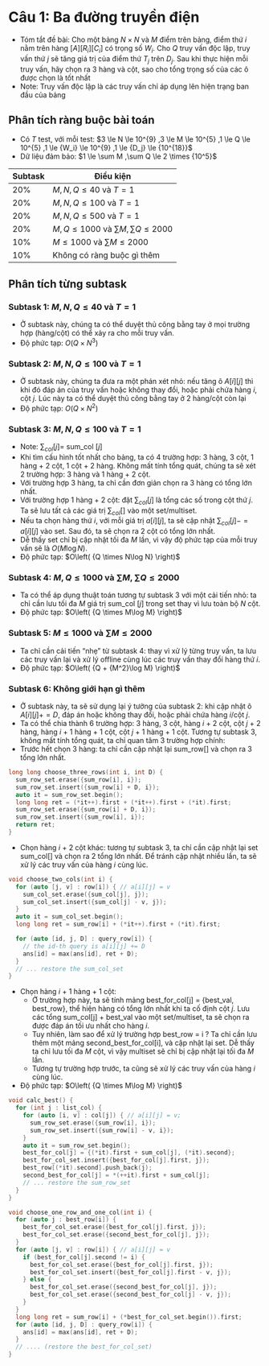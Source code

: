
# Câu 1: Ba đường truyền điện
- Tóm tắt đề bài: Cho một bảng $N \times N$ và $M$ điểm trên bảng, điểm thứ $i$ nằm trên hàng $[A][R_i][C_i]$ có trọng số $W_i$. Cho $Q$ truy vấn độc lập, truy vấn thứ $j$ sẽ tăng giá trị của điểm thứ $T_j$ trên $D_j$. Sau khi thực hiện mỗi truy vấn, hãy chọn ra 3 hàng và cột, sao cho tổng trọng số của các ô được chọn là tốt nhất 
- Note: Truy vấn độc lập là các truy vấn chỉ áp dụng lên hiện trạng ban đầu của bảng
## Phân tích ràng buộc bài toán
- Có $T$ test, với mỗi test: $3 \le N \le 10^{9} ,3 \le M \le 10^{5} ,1 \le Q \le 10^{5} ,1 \le {W_i} \le 10^{9} ,1 \le {D_j} \le {10^{18}}\$
- Dữ liệu đảm bảo: $1 \le \sum M ,\sum Q  \le 2 \times {10^5}\$

| Subtask | Điều kiện  | 
|----------|----------|
| 20% | $M,N,Q \le 40$ và $T=1$ |
| 20% | $M,N,Q \le 100$ và $T=1$ |
| 20% | $M,N,Q \le 500$ và $T=1$ |
| 20% | $M,Q \le 1000$ và $\sum M , \sum Q \le 2000$ |
| 10% | $M \le 1000$ và $\sum M \le 2000$ |
| 10% | Không có ràng buộc gì thêm |

## Phân tích từng subtask
### Subtask 1: $M,N,Q \le 40$ và $T=1$
- Ở subtask này, chúng ta có thể duyệt thủ công bằng tay ở mọi trường hợp (hàng/cột) có thể xảy ra cho mỗi truy vấn. 
- Độ phức tạp: $O(Q \times N^3)$
### Subtask 2: $M,N,Q \le 100$ và $T=1$
- Ở subtask này, chúng ta đưa ra một phán xét nhỏ: nếu tăng ô $A[i][j]$ thì khi đó đáp án của truy vấn hoặc không thay đổi, hoặc phải chứa hàng $i$, cột $j$. Lúc này ta có thể duyệt thủ công bằng tay ở 2 hàng/cột còn lại
- Độ phức tạp: $O(Q \times N^2)$
### Subtask 3: $M,N,Q \le 100$ và $T=1$
- Note: $\sum_{col}[j]=$ sum_col $[j]$
- Khi tìm cấu hình tốt nhất cho bảng, ta có 4 trường hợp: 3 hàng, 3 cột, 1 hàng + 2 cột, 1 cột + 2 hàng. Không mất tính tổng quát, chúng ta sẽ xét 2 trường hợp: 3 hàng và 1 hàng + 2 cột.
- Với trường hợp 3 hàng, ta chỉ cần đơn giản chọn ra 3 hàng có tổng lớn nhất.  
- Với trường hợp 1 hàng + 2 cột: đặt $\sum_{col}[j]$ là tổng các số trong cột thứ $j$. Ta sẽ lưu tất cả các giá trị $\sum_{col}[]$ vào một set/multiset.  
- Nếu ta chọn hàng thứ $i$, với mỗi giá trị $a[i][j]$, ta sẽ cập nhật $\sum_{col}[j] -= a[i][j]$ vào set. Sau đó, ta sẽ chọn ra 2 cột có tổng lớn nhất.  
- Dễ thấy set chỉ bị cập nhật tối đa $M$ lần, vì vậy độ phức tạp của mỗi truy vấn sẽ là $O(M \log N)$.
- Độ phức tạp: $O\left( {Q \times N\log N} \right)\$
### Subtask 4: $M,Q \le 1000$ và $\sum M ,\sum Q \le 2000$
- Ta có thể áp dụng thuật toán tương tự subtask 3 với một cải tiến nhỏ: ta chỉ cần lưu tối đa $M$ giá trị sum_col $[j]$ trong set thay vì lưu toàn bộ $N$ cột. 
- Độ phức tạp: $O\left( {Q \times M\log M} \right)\$
### Subtask 5: $M \le 1000$ và $\sum M \le 2000$
- Ta chỉ cần cải tiến “nhẹ” từ subtask 4: thay vì xử lý từng truy vấn, ta lưu các truy vấn lại và xử lý offline cùng lúc các truy vấn thay đổi hàng thứ $i$.
- Độ phức tạp: $O\left( {Q + {M^2}\log M} \right)\$
### Subtask 6: Không giới hạn gì thêm
- Ở subtask này, ta sẽ sử dụng lại ý tưởng của subtask 2: khi cập nhật ô $A[i][j] += D$, đáp án hoặc không thay đổi, hoặc phải chứa hàng $i$/cột $j$. 
- Ta có thể chia thành 6 trường hợp: 3 hàng, 3 cột, hàng $i$ + 2 cột, cột $j$ + 2 hàng, hàng $i$ + 1 hàng + 1 cột, cột $j$ + 1 hàng + 1 cột. Tương tự subtask 3, không mất tính tổng quát, ta chỉ quan tâm 3 trường hợp chính:
- Trước hết chọn 3 hàng: ta chỉ cần cập nhật lại sum_row[] và chọn ra 3 tổng lớn nhất.
```cpp 
long long choose_three_rows(int i, int D) {
  sum_row_set.erase({sum_row[i], i});
  sum_row_set.insert({sum_row[i] + D, i});
  auto it = sum_row_set.begin();
  long long ret = (*it++).first + (*it++).first + (*it).first;
  sum_row_set.erase({sum_row[i] + D, i});
  sum_row_set.insert({sum_row[i], i});
  return ret;
}
```
- Chọn hàng $i$ + 2 cột khác: tương tự subtask 3, ta chỉ cần cập nhật lại set sum_col[] và chọn ra 2 tổng lớn nhất. Để tránh cập nhật nhiều lần, ta sẽ xử lý các truy vấn của hàng $i$ cùng lúc.
```cpp
void choose_two_cols(int i) {
  for (auto [j, v] : row[i]) { // a[i][j] = v
    sum_col_set.erase({sum_col[j], j});
    sum_col_set.insert({sum_col[j] - v, j});
  }
  auto it = sum_col_set.begin();
  long long ret = sum_row[i] + (*it++).first + (*it).first;

  for (auto [id, j, D] : query_row[i]) {
    // the id-th query is a[i][j] += D
    ans[id] = max(ans[id], ret + D);
  }
  // ... restore the sum_col_set
}
```
- Chọn hàng $i$ + 1 hàng + 1 cột:
  - Ở trường hợp này, ta sẽ tính mảng best_for_col[j] = {best_val, best_row}, thể hiện hàng có tổng lớn nhất khi ta cố định cột $j$. Lưu các tổng sum_col[j] + best_val vào một set/multiset, ta sẽ chọn ra được đáp án tối ưu nhất cho hàng $i$.
  - Tuy nhiên, làm sao để xử lý trường hợp best_row = i ? Ta chỉ cần lưu thêm một mảng second_best_for_col[i], và cập nhật lại set. Dễ thấy ta chỉ lưu tối đa $M$ cột, vì vậy multiset sẽ chỉ bị cập nhật lại tối đa $M$ lần.
  - Tương tự trường hợp trước, ta cũng sẽ xử lý các truy vấn của hàng $i$ cùng lúc. 
- Độ phức tạp: $O\left( {Q \times M\log M} \right)\$
```cpp
void calc_best() {
  for (int j : list_col) {
    for (auto [i, v] : col[j]) { // a[i][j] = v;
      sum_row_set.erase({sum_row[i], i});
      sum_row_set.insert({sum_row[i] - v, i});
    }
    auto it = sum_row_set.begin();
    best_for_col[j] = {(*it).first + sum_col[j], (*it).second};
    best_for_col_set.insert({best_for_col[j].first, j});
    best_row[(*it).second].push_back(j);
    second_best_for_col[j] = *(++it).first + sum_col[j];
    // ... restore the sum_row_set
  }
}
```
```cpp
void choose_one_row_and_one_col(int i) {
  for (auto j : best_row[i]) {
    best_for_col_set.erase({best_for_col[j].first, j});
    best_for_col_set.erase({second_best_for_col[j], j});
  }
  for (auto [j, v] : row[i]) { // a[i][j] = v
    if (best_for_col[j].second != i) {
      best_for_col_set.erase({best_for_col[j].first, j});
      best_for_col_set.insert({best_for_col[j].first - v, j});
    } else {
      best_for_col_set.erase({second_best_for_col[j], j});
      best_for_col_set.erase({second_best_for_col[j] - v, j});
    }
  }
  long long ret = sum_row[i] + (*best_for_col_set.begin()).first;
  for (auto [id, j, D] : query_row[i]) {
    ans[id] = max(ans[id], ret + D);
  }
  // .... (restore the best_for_col_set)
}
```
















